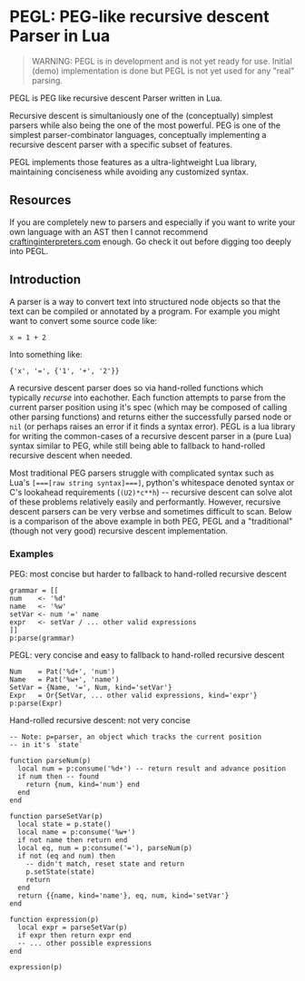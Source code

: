 # PEGL: PEG-like recursive descent Parser in Lua

> WARNING: PEGL is in development and is not yet ready for use.
> Initial (demo) implementation is done but PEGL is not yet used for
> any "real" parsing.

PEGL is PEG like recursive descent Parser written in Lua.

Recursive descent is simultaniously one of the (conceptually) simplest parsers
while also being the one of the most powerful. PEG is one of the simplest
parser-combinator languages, conceptually implementing a recursive descent
parser with a specific subset of features.

PEGL implements those features as a ultra-lightweight Lua library, maintaining
conciseness while avoiding any customized syntax.

## Resources
If you are completely new to parsers and especially if you want to write your
own language with an AST then I cannot recommend
[craftinginterpreters.com](http://www.craftinginterpreters.com) enough. Go check
it out before digging too deeply into PEGL.

## Introduction
A parser is a way to convert text into structured node objects so that
the text can be compiled or annotated by a program. For example you might want
to convert some source code like:

```
x = 1 + 2
```

Into something like:

```
{'x', '=', {'1', '+', '2'}}
```

A recursive descent parser does so via hand-rolled functions which typically
_recurse_ into eachother. Each function attempts to parse from the current
parser position using it's spec (which may be composed of calling other parsing
functions) and returns either the successfully parsed node or `nil` (or perhaps
raises an error if it finds a syntax error).  PEGL is a lua library for writing
the common-cases of a recursive descent parser in a (pure Lua) syntax similar to
PEG, while still being able to fallback to hand-rolled recursive descent when
needed.

Most traditional PEG parsers struggle with complicated syntax such as Lua's
`[===[raw string syntax]===]`, python's whitespace denoted syntax or C's
lookahead requirements (`(U2)*c**h`) -- recursive descent can solve alot of
these problems relatively easily and performantly.  However, recursive descent
parsers can be very verbse and sometimes difficult to scan. Below is a
comparison of the above example in both PEG, PEGL and a "traditional" (though
not very good) recursive descent implementation.

### Examples

PEG: most concise but harder to fallback to hand-rolled recursive descent
```
grammar = [[
num    <- '%d'
name   <- '%w'
setVar <- num '=' name
expr   <- setVar / ... other valid expressions
]]
p:parse(grammar)
```

PEGL: very concise and easy to fallback to hand-rolled recursive descent
```
Num    = Pat('%d+', 'num')
Name   = Pat('%w+', 'name')
SetVar = {Name, '=', Num, kind='setVar'}
Expr   = Or{SetVar, ... other valid expressions, kind='expr'}
p:parse(Expr)
```

Hand-rolled recursive descent: not very concise
```
-- Note: p=parser, an object which tracks the current position
-- in it's `state`

function parseNum(p)
  local num = p:consume('%d+') -- return result and advance position
  if num then -- found
    return {num, kind='num'} end
  end
end

function parseSetVar(p)
  local state = p.state()
  local name = p:consume('%w+')
  if not name then return end
  local eq, num = p:consume('='), parseNum(p)
  if not (eq and num) then
    -- didn't match, reset state and return
    p.setState(state)
    return
  end
  return {{name, kind='name'}, eq, num, kind='setVar'}
end

function expression(p)
  local expr = parseSetVar(p)
  if expr then return expr end
  -- ... other possible expressions
end

expression(p)
```
